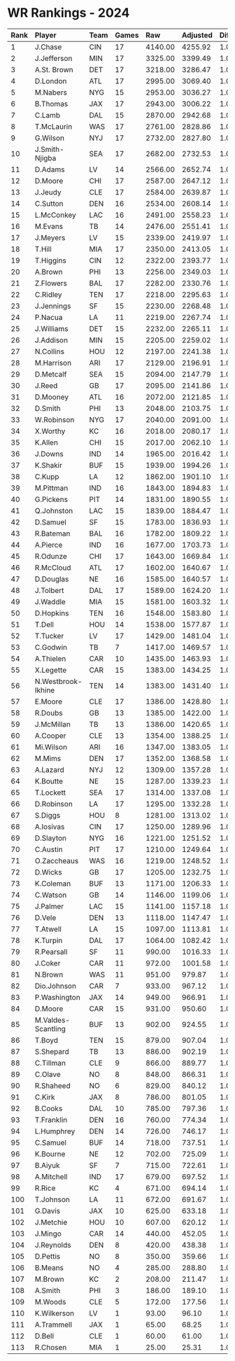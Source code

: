# WR Rankings - 2024

| Rank | Player             | Team | Games | Raw     | Adjusted | Difficulty | Avg/Game | Typical | Consistency | Trend    |
| :----| :------------------| :----| :-----| :-------| :--------| :----------| :--------| :-------| :-----------| :--------|
| 1    | J.Chase            | CIN  | 17    | 4140.00 | 4255.92  | 1.028      | 243.53   | 223.50  | 9/2/6       | +109.3%  |
| 2    | J.Jefferson        | MIN  | 17    | 3325.00 | 3399.49  | 1.022      | 195.59   | 189.50  | 5/3/9       | +69.7%   |
| 3    | A.St. Brown        | DET  | 17    | 3218.00 | 3286.47  | 1.021      | 189.29   | 168.00  | 7/1/9       | +111.9%  |
| 4    | D.London           | ATL  | 17    | 2995.00 | 3069.40  | 1.025      | 176.18   | 162.00  | 8/0/9       | +115.0%  |
| 5    | M.Nabers           | NYG  | 15    | 2953.00 | 3036.27  | 1.028      | 196.87   | 197.00  | 10/0/5      | +78.6%   |
| 6    | B.Thomas           | JAX  | 17    | 2943.00 | 3006.22  | 1.021      | 173.12   | 174.50  | 8/0/9       | +126.3%  |
| 7    | C.Lamb             | DAL  | 15    | 2870.00 | 2942.68  | 1.025      | 191.33   | 175.00  | 5/1/9       | +76.8%   |
| 8    | T.McLaurin         | WAS  | 17    | 2761.00 | 2828.86  | 1.025      | 162.41   | 177.00  | 7/2/8       | +101.9%  |
| 9    | G.Wilson           | NYJ  | 17    | 2732.00 | 2827.80  | 1.035      | 160.71   | 153.50  | 9/2/6       | +94.8%   |
| 10   | J.Smith-Njigba     | SEA  | 17    | 2682.00 | 2732.53  | 1.019      | 157.76   | 136.50  | 7/2/8       | +161.2%  |
| 11   | D.Adams            | LV   | 14    | 2566.00 | 2652.74  | 1.034      | 183.29   | 170.50  | 7/0/7       | +132.8%  |
| 12   | D.Moore            | CHI  | 17    | 2587.00 | 2647.12  | 1.023      | 152.18   | 141.50  | 8/2/7       | +105.2%  |
| 13   | J.Jeudy            | CLE  | 17    | 2584.00 | 2639.87  | 1.022      | 152.00   | 126.00  | 5/2/10      | +163.9%  |
| 14   | C.Sutton           | DEN  | 16    | 2534.00 | 2608.14  | 1.029      | 158.38   | 165.00  | 6/4/6       | +74.2%   |
| 15   | L.McConkey         | LAC  | 16    | 2491.00 | 2558.23  | 1.027      | 155.69   | 152.50  | 6/4/6       | +95.1%   |
| 16   | M.Evans            | TB   | 14    | 2476.00 | 2551.41  | 1.030      | 176.86   | 171.00  | 7/0/7       | +174.6%  |
| 17   | J.Meyers           | LV   | 15    | 2339.00 | 2419.97  | 1.035      | 155.93   | 148.00  | 6/2/7       | +88.7%   |
| 18   | T.Hill             | MIA  | 17    | 2350.00 | 2413.05  | 1.027      | 138.24   | 136.00  | 10/0/7      | +139.0%  |
| 19   | T.Higgins          | CIN  | 12    | 2322.00 | 2393.77  | 1.031      | 193.50   | 217.50  | 9/0/3       | +124.8%  |
| 20   | A.Brown            | PHI  | 13    | 2256.00 | 2349.03  | 1.041      | 173.54   | 182.00  | 7/0/6       | +102.5%  |
| 21   | Z.Flowers          | BAL  | 17    | 2282.00 | 2330.76  | 1.021      | 134.24   | 134.50  | 10/1/6      | +176.6%  |
| 22   | C.Ridley           | TEN  | 17    | 2218.00 | 2295.63  | 1.035      | 130.47   | 122.50  | 8/1/8       | +152.8%  |
| 23   | J.Jennings         | SF   | 15    | 2230.00 | 2268.48  | 1.017      | 148.67   | 128.00  | 8/1/6       | +177.2%  |
| 24   | P.Nacua            | LA   | 11    | 2219.00 | 2267.74  | 1.022      | 201.73   | 199.00  | 4/2/5       | +105.1%  |
| 25   | J.Williams         | DET  | 15    | 2232.00 | 2265.11  | 1.015      | 148.80   | 167.50  | 9/1/5       | +139.1%  |
| 26   | J.Addison          | MIN  | 15    | 2205.00 | 2259.02  | 1.024      | 147.00   | 131.00  | 7/0/8       | +200.7%  |
| 27   | N.Collins          | HOU  | 12    | 2197.00 | 2241.38  | 1.020      | 183.08   | 181.00  | 7/1/4       | +76.4%   |
| 28   | M.Harrison         | ARI  | 17    | 2129.00 | 2196.91  | 1.032      | 125.24   | 120.00  | 9/0/8       | +207.0%  |
| 29   | D.Metcalf          | SEA  | 15    | 2094.00 | 2147.79  | 1.026      | 139.60   | 147.50  | 8/3/4       | +108.5%  |
| 30   | J.Reed             | GB   | 17    | 2095.00 | 2141.86  | 1.022      | 123.24   | 113.50  | 8/0/9       | +215.1%  |
| 31   | D.Mooney           | ATL  | 16    | 2072.00 | 2121.85  | 1.024      | 129.50   | 127.00  | 8/0/8       | +210.3%  |
| 32   | D.Smith            | PHI  | 13    | 2048.00 | 2103.75  | 1.027      | 157.54   | 163.50  | 6/2/5       | +139.4%  |
| 33   | W.Robinson         | NYG  | 17    | 2040.00 | 2091.00  | 1.025      | 120.00   | 125.50  | 9/1/7       | +86.7%   |
| 34   | X.Worthy           | KC   | 16    | 2018.00 | 2080.17  | 1.031      | 126.12   | 135.50  | 9/0/7       | +164.3%  |
| 35   | K.Allen            | CHI  | 15    | 2017.00 | 2062.10  | 1.022      | 134.47   | 147.00  | 10/0/5      | +156.5%  |
| 36   | J.Downs            | IND  | 14    | 1965.00 | 2016.42  | 1.026      | 140.36   | 136.50  | 5/1/8       | +142.9%  |
| 37   | K.Shakir           | BUF  | 15    | 1939.00 | 1994.26  | 1.028      | 129.27   | 126.50  | 7/1/7       | +100.6%  |
| 38   | C.Kupp             | LA   | 12    | 1862.00 | 1901.10  | 1.021      | 155.17   | 146.50  | 5/0/7       | +248.7%  |
| 39   | M.Pittman          | IND  | 16    | 1843.00 | 1894.83  | 1.028      | 115.19   | 117.00  | 9/0/7       | +128.5%  |
| 40   | G.Pickens          | PIT  | 14    | 1831.00 | 1890.55  | 1.033      | 130.79   | 142.00  | 8/1/5       | +121.8%  |
| 41   | Q.Johnston         | LAC  | 15    | 1839.00 | 1884.47  | 1.025      | 122.60   | 112.50  | 7/2/6       | +227.2%  |
| 42   | D.Samuel           | SF   | 15    | 1783.00 | 1836.93  | 1.030      | 118.87   | 133.50  | 9/0/6       | +227.4%  |
| 43   | R.Bateman          | BAL  | 16    | 1782.00 | 1809.22  | 1.015      | 111.38   | 118.50  | 8/3/5       | +178.3%  |
| 44   | A.Pierce           | IND  | 16    | 1677.00 | 1703.73  | 1.016      | 104.81   | 115.00  | 9/1/6       | +332.4%  |
| 45   | R.Odunze           | CHI  | 17    | 1643.00 | 1669.84  | 1.016      | 96.65    | 94.50   | 9/1/7       | +192.4%  |
| 46   | R.McCloud          | ATL  | 17    | 1602.00 | 1640.67  | 1.024      | 94.24    | 93.00   | 9/0/8       | +128.3%  |
| 47   | D.Douglas          | NE   | 16    | 1585.00 | 1640.57  | 1.035      | 99.06    | 99.00   | 8/1/7       | +133.0%  |
| 48   | J.Tolbert          | DAL  | 17    | 1589.00 | 1624.20  | 1.022      | 93.47    | 86.50   | 8/1/8       | +149.0%  |
| 49   | J.Waddle           | MIA  | 15    | 1581.00 | 1603.32  | 1.014      | 105.40   | 90.00   | 5/2/8       | +148.3%  |
| 50   | D.Hopkins          | TEN  | 16    | 1548.00 | 1583.80  | 1.023      | 96.75    | 98.50   | 8/2/6       | +248.7%  |
| 51   | T.Dell             | HOU  | 14    | 1538.00 | 1577.87  | 1.026      | 109.86   | 97.50   | 5/0/9       | +137.3%  |
| 52   | T.Tucker           | LV   | 17    | 1429.00 | 1481.04  | 1.036      | 84.06    | 82.50   | 11/0/6      | +197.2%  |
| 53   | C.Godwin           | TB   | 7     | 1417.00 | 1469.57  | 1.037      | 202.43   | 195.50  | 4/0/3       | INACTIVE |
| 54   | A.Thielen          | CAR  | 10    | 1435.00 | 1463.93  | 1.020      | 143.50   | 150.00  | 6/1/3       | +128.4%  |
| 55   | X.Legette          | CAR  | 15    | 1383.00 | 1434.25  | 1.037      | 92.20    | 88.00   | 7/1/7       | +127.6%  |
| 56   | N.Westbrook-Ikhine | TEN  | 14    | 1383.00 | 1431.40  | 1.035      | 98.79    | 96.50   | 7/1/6       | +172.8%  |
| 57   | E.Moore            | CLE  | 17    | 1386.00 | 1428.80  | 1.031      | 81.53    | 74.50   | 10/1/6      | +243.4%  |
| 58   | R.Doubs            | GB   | 13    | 1385.00 | 1422.00  | 1.027      | 106.54   | 111.00  | 8/1/4       | +132.6%  |
| 59   | J.McMillan         | TB   | 13    | 1386.00 | 1420.65  | 1.025      | 106.62   | 109.00  | 7/1/5       | +388.2%  |
| 60   | A.Cooper           | CLE  | 13    | 1354.00 | 1388.25  | 1.025      | 104.15   | 99.00   | 8/0/5       | +222.9%  |
| 61   | Mi.Wilson          | ARI  | 16    | 1347.00 | 1383.05  | 1.027      | 84.19    | 96.00   | 10/1/5      | +132.6%  |
| 62   | M.Mims             | DEN  | 17    | 1352.00 | 1368.58  | 1.012      | 79.53    | 63.50   | 9/0/8       | +708.0%  |
| 63   | A.Lazard           | NYJ  | 12    | 1309.00 | 1357.28  | 1.037      | 109.08   | 96.50   | 5/0/7       | +305.4%  |
| 64   | K.Boutte           | NE   | 15    | 1287.00 | 1339.23  | 1.041      | 85.80    | 72.00   | 7/1/7       | +231.1%  |
| 65   | T.Lockett          | SEA  | 17    | 1314.00 | 1337.08  | 1.018      | 77.29    | 83.00   | 10/0/7      | +231.3%  |
| 66   | D.Robinson         | LA   | 17    | 1295.00 | 1332.28  | 1.029      | 76.18    | 70.00   | 9/0/8       | +430.0%  |
| 67   | S.Diggs            | HOU  | 8     | 1281.00 | 1313.02  | 1.025      | 160.12   | 177.50  | 4/0/4       | INACTIVE |
| 68   | A.Iosivas          | CIN  | 17    | 1250.00 | 1289.96  | 1.032      | 73.53    | 67.50   | 8/1/8       | +201.0%  |
| 69   | D.Slayton          | NYG  | 16    | 1221.00 | 1251.52  | 1.025      | 76.31    | 63.50   | 7/2/7       | +326.3%  |
| 70   | C.Austin           | PIT  | 17    | 1210.00 | 1249.64  | 1.033      | 71.18    | 66.50   | 9/1/7       | +398.8%  |
| 71   | O.Zaccheaus        | WAS  | 16    | 1219.00 | 1248.52  | 1.024      | 76.19    | 54.50   | 8/0/8       | +351.6%  |
| 72   | D.Wicks            | GB   | 17    | 1205.00 | 1232.75  | 1.023      | 70.88    | 66.50   | 9/0/8       | +476.4%  |
| 73   | K.Coleman          | BUF  | 13    | 1171.00 | 1206.33  | 1.030      | 90.08    | 92.00   | 7/1/5       | +155.7%  |
| 74   | C.Watson           | GB   | 14    | 1146.00 | 1199.06  | 1.046      | 81.86    | 62.00   | 5/0/9       | +264.0%  |
| 75   | J.Palmer           | LAC  | 15    | 1141.00 | 1157.18  | 1.014      | 76.07    | 71.50   | 7/1/7       | +139.8%  |
| 76   | D.Vele             | DEN  | 13    | 1118.00 | 1147.47  | 1.026      | 86.00    | 82.50   | 6/0/7       | +245.9%  |
| 77   | T.Atwell           | LA   | 15    | 1097.00 | 1113.81  | 1.015      | 73.13    | 79.00   | 8/1/6       | +237.2%  |
| 78   | K.Turpin           | DAL  | 17    | 1064.00 | 1082.42  | 1.017      | 62.59    | 65.00   | 10/0/7      | +327.9%  |
| 79   | R.Pearsall         | SF   | 11    | 990.00  | 1016.33  | 1.027      | 90.00    | 89.50   | 7/0/4       | +1105.7% |
| 80   | J.Coker            | CAR  | 11    | 972.00  | 1001.58  | 1.030      | 88.36    | 89.00   | 6/1/4       | +264.2%  |
| 81   | N.Brown            | WAS  | 11    | 951.00  | 979.87   | 1.030      | 86.45    | 90.00   | 6/1/4       | INACTIVE |
| 82   | Dio.Johnson        | CAR  | 7     | 933.00  | 967.12   | 1.037      | 133.29   | 140.50  | 4/0/3       | INACTIVE |
| 83   | P.Washington       | JAX  | 14    | 949.00  | 966.91   | 1.019      | 67.79    | 55.00   | 7/0/7       | +565.3%  |
| 84   | D.Moore            | CAR  | 15    | 931.00  | 950.60   | 1.021      | 62.07    | 58.50   | 9/1/5       | +252.8%  |
| 85   | M.Valdes-Scantling | BUF  | 13    | 902.00  | 924.55   | 1.025      | 69.38    | 58.50   | 7/0/6       | +1147.3% |
| 86   | T.Boyd             | TEN  | 15    | 879.00  | 907.04   | 1.032      | 58.60    | 57.00   | 6/4/5       | +86.2%   |
| 87   | S.Shepard          | TB   | 13    | 886.00  | 902.19   | 1.018      | 68.15    | 62.50   | 6/0/7       | +161.1%  |
| 88   | C.Tillman          | CLE  | 9     | 866.00  | 889.77   | 1.027      | 96.22    | 98.50   | 5/1/3       | INACTIVE |
| 89   | C.Olave            | NO   | 8     | 848.00  | 866.31   | 1.022      | 106.00   | 117.50  | 4/0/4       | INACTIVE |
| 90   | R.Shaheed          | NO   | 6     | 829.00  | 840.12   | 1.013      | 138.17   | 122.50  | 2/0/4       | INACTIVE |
| 91   | C.Kirk             | JAX  | 8     | 786.00  | 801.05   | 1.019      | 98.25    | 111.50  | 5/0/3       | INACTIVE |
| 92   | B.Cooks            | DAL  | 10    | 785.00  | 797.36   | 1.016      | 78.50    | 79.00   | 6/1/3       | +100.8%  |
| 93   | T.Franklin         | DEN  | 16    | 760.00  | 774.34   | 1.019      | 47.50    | 42.50   | 9/1/6       | +178.1%  |
| 94   | L.Humphrey         | DEN  | 14    | 726.00  | 746.17   | 1.028      | 51.86    | 45.50   | 7/0/7       | +333.8%  |
| 95   | C.Samuel           | BUF  | 14    | 718.00  | 737.51   | 1.027      | 51.29    | 47.50   | 9/0/5       | +471.0%  |
| 96   | K.Bourne           | NE   | 12    | 702.00  | 725.09   | 1.033      | 58.50    | 56.00   | 7/0/5       | +241.5%  |
| 97   | B.Aiyuk            | SF   | 7     | 715.00  | 722.61   | 1.011      | 102.14   | 88.50   | 4/1/2       | INACTIVE |
| 98   | A.Mitchell         | IND  | 17    | 679.00  | 697.52   | 1.027      | 39.94    | 36.00   | 9/1/7       | +314.1%  |
| 99   | R.Rice             | KC   | 4     | 671.00  | 694.14   | 1.034      | 167.75   | 242.50  | 3/0/1       | INACTIVE |
| 100  | T.Johnson          | LA   | 11    | 672.00  | 691.67   | 1.029      | 61.09    | 63.50   | 6/1/4       | +438.9%  |
| 101  | G.Davis            | JAX  | 10    | 625.00  | 633.18   | 1.013      | 62.50    | 54.50   | 5/1/4       | INACTIVE |
| 102  | J.Metchie          | HOU  | 10    | 607.00  | 620.12   | 1.022      | 60.70    | 44.50   | 4/1/5       | +266.9%  |
| 103  | J.Mingo            | CAR  | 14    | 440.00  | 452.05   | 1.027      | 31.43    | 35.50   | 9/0/5       | +378.9%  |
| 104  | J.Reynolds         | DEN  | 8     | 420.00  | 438.38   | 1.044      | 52.50    | 57.50   | 4/1/3       | +850.0%  |
| 105  | D.Pettis           | NO   | 8     | 350.00  | 359.66   | 1.028      | 43.75    | 43.50   | 4/0/4       | +346.9%  |
| 106  | B.Means            | NO   | 4     | 285.00  | 288.80   | 1.013      | 71.25    | 103.00  | 3/0/1       | INACTIVE |
| 107  | M.Brown            | KC   | 2     | 208.00  | 211.47   | 1.017      | 104.00   | 104.00  | 0/2/0       | N/A      |
| 108  | A.Smith            | PHI  | 3     | 186.00  | 189.10   | 1.017      | 62.00    | 62.00   | 2/0/1       | N/A      |
| 109  | M.Woods            | CLE  | 5     | 172.00  | 177.56   | 1.032      | 34.40    | 26.00   | 2/0/3       | N/A      |
| 110  | K.Wilkerson        | LV   | 1     | 93.00   | 96.10    | 1.033      | 93.00    | 93.00   | 0/1/0       | INACTIVE |
| 111  | A.Trammell         | JAX  | 1     | 65.00   | 68.25    | 1.050      | 65.00    | 65.00   | 0/1/0       | INACTIVE |
| 112  | D.Bell             | CLE  | 1     | 60.00   | 61.00    | 1.017      | 60.00    | 60.00   | 0/1/0       | INACTIVE |
| 113  | R.Chosen           | MIA  | 1     | 25.00   | 25.31    | 1.012      | 25.00    | 25.00   | 0/1/0       | INACTIVE |

